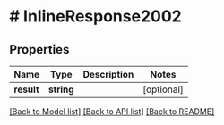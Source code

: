 # # InlineResponse2002

## Properties

Name | Type | Description | Notes
------------ | ------------- | ------------- | -------------
**result** | **string** |  | [optional] 

[[Back to Model list]](../../README.md#documentation-for-models) [[Back to API list]](../../README.md#documentation-for-api-endpoints) [[Back to README]](../../README.md)


